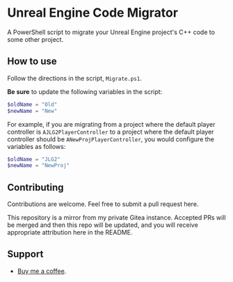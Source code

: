 # Unreal Engine Code Migrator

A PowerShell script to migrate your Unreal Engine project's C++ code to some other project.

## How to use

Follow the directions in the script, `Migrate.ps1`. 

**Be sure** to update the following variables in the script:

```powershell
$oldName = "Old"
$newName = "New" 
```

For example, if you are migrating from a project where the default 
player controller is `AJLG2PlayerController` to a project where 
the default player controller should be `ANewProjPlayerController`, 
you would configure the variables as follows:

```powershell
$oldName = "JLG2"
$newName = "NewProj" 
```

## Contributing

Contributions are welcome. Feel free to submit a pull request here. 

This repository is a mirror from my private Gitea instance. Accepted PRs 
will be merged and then this repo will be updated, and you will receive 
appropriate attribution here in the README. 

## Support

- [Buy me a coffee](https://buymeacoffee.com/jesselawson).